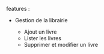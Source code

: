 features : 

- Gestion de la librairie
   
  -  Ajout un livre
  -  Lister les livres
  -  Supprimer et modifier un livre
